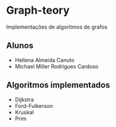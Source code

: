 # Graph-teory
 Implementações de algoritmos de grafos
 
 ## Alunos
 
 - Hellena Almeida Canuto
 - Michael Miller Rodrigues Cardoso

## Algoritmos implementados

 - Dijkstra
 - Ford-Fulkerson
 - Kruskal
 - Prim
